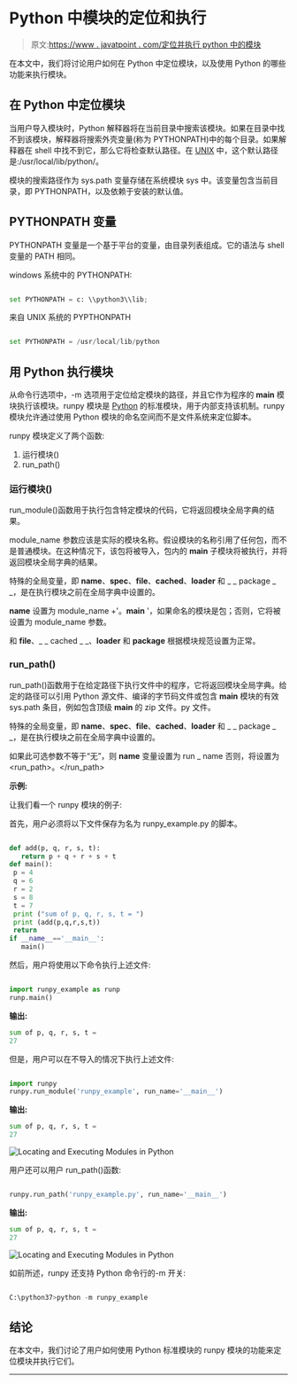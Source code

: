 # Python 中模块的定位和执行

> 原文:[https://www . javatpoint . com/定位并执行 python 中的模块](https://www.javatpoint.com/locating-and-executing-modules-in-python)

在本文中，我们将讨论用户如何在 Python 中定位模块，以及使用 Python 的哪些功能来执行模块。

## 在 Python 中定位模块

当用户导入模块时，Python 解释器将在当前目录中搜索该模块。如果在目录中找不到该模块，解释器将搜索外壳变量(称为 PYTHONPATH)中的每个目录。如果解释器在 shell 中找不到它，那么它将检查默认路径。在 [UNIX](https://www.javatpoint.com/linux-tutorial) 中，这个默认路径是:/usr/local/lib/python/。

模块的搜索路径作为 sys.path 变量存储在系统模块 sys 中。该变量包含当前目录，即 PYTHONPATH，以及依赖于安装的默认值。

## PYTHONPATH 变量

PYTHONPATH 变量是一个基于平台的变量，由目录列表组成。它的语法与 shell 变量的 PATH 相同。

windows 系统中的 PYTHONPATH:

```py

set PYTHONPATH = c: \\python3\\lib;

```

来自 UNIX 系统的 PYPTHONPATH

```py

set PYTHONPATH = /usr/local/lib/python

```

## 用 Python 执行模块

从命令行选项中，-m 选项用于定位给定模块的路径，并且它作为程序的 __main__ 模块执行该模块。runpy 模块是 [Python](https://www.javatpoint.com/python-tutorial) 的标准模块，用于内部支持该机制。runpy 模块允许通过使用 Python 模块的命名空间而不是文件系统来定位脚本。

runpy 模块定义了两个函数:

1.  运行模块()
2.  run_path()

### 运行模块()

run_module()函数用于执行包含特定模块的代码，它将返回模块全局字典的结果。

module_name 参数应该是实际的模块名称。假设模块的名称引用了任何包，而不是普通模块。在这种情况下，该包将被导入，包内的 __main__ 子模块将被执行，并将返回模块全局字典的结果。

特殊的全局变量，即 __name__、__spec__、__file__、__cached__、__loader__ 和 _ _ package _ _，是在执行模块之前在全局字典中设置的。

__name__ 设置为 module_name +'。__main__ '，如果命名的模块是包；否则，它将被设置为 module_name 参数。

和 __file__、_ _ cached _ _、__loader__ 和 __package__ 根据模块规范设置为正常。

### run_path()

run_path()函数用于在给定路径下执行文件中的程序，它将返回模块全局字典。给定的路径可以引用 Python 源文件、编译的字节码文件或包含 __main__ 模块的有效 sys.path 条目，例如包含顶级 __main__ 的 zip 文件。py 文件。

特殊的全局变量，即 __name__、__spec__、__file__、__cached__、__loader__ 和 _ _ package _ _，是在执行模块之前在全局字典中设置的。

如果此可选参数不等于“无”，则 __name__ 变量设置为 run _ name 否则，将设置为<run_path>。</run_path>

**示例:**

让我们看一个 runpy 模块的例子:

首先，用户必须将以下文件保存为名为 runpy_example.py 的脚本。

```py

def add(p, q, r, s, t):
   return p + q + r + s + t
def main():
 p = 4
 q = 6
 r = 2
 s = 8
 t = 7
 print ("sum of p, q, r, s, t = ")
 print (add(p,q,r,s,t))
 return
if __name__=='__main__':
   main()

```

然后，用户将使用以下命令执行上述文件:

```py

import runpy_example as runp
runp.main()

```

**输出:**

```py
sum of p, q, r, s, t = 
27

```

但是，用户可以在不导入的情况下执行上述文件:

```py

import runpy
runpy.run_module('runpy_example', run_name='__main__')

```

**输出:**

```py
sum of p, q, r, s, t = 
27

```

![Locating and Executing Modules in Python](img/53f73dbe23878b05dc4ee8c0cc78cfc5.png)

用户还可以用户 run_path()函数:

```py

runpy.run_path('runpy_example.py', run_name='__main__')

```

**输出:**

```py
sum of p, q, r, s, t = 
27

```

![Locating and Executing Modules in Python](img/183f4fa0fff45694cfc5c7d66641b9e0.png)

如前所述，runpy 还支持 Python 命令行的-m 开关:

```py

C:\python37>python -m runpy_example

```

## 结论

在本文中，我们讨论了用户如何使用 Python 标准模块的 runpy 模块的功能来定位模块并执行它们。

* * *